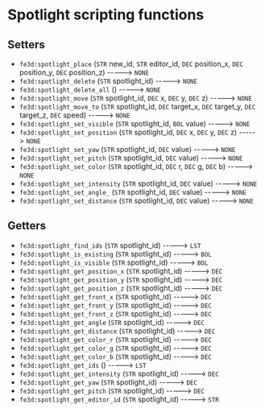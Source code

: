 # Spotlight scripting functions

## Setters

- `fe3d:spotlight_place` (`STR` new_id, `STR` editor_id, `DEC` position_x, `DEC` position_y, `DEC` position_z) -----> `NONE`
- `fe3d:spotlight_delete` (`STR` spotlight_id) -----> `NONE`
- `fe3d:spotlight_delete_all` () -----> `NONE`
- `fe3d:spotlight_move` (`STR` spotlight_id, `DEC` x, `DEC` y, `DEC` z) -----> `NONE`
- `fe3d:spotlight_move_to` (`STR` spotlight_id, `DEC` target_x, `DEC` target_y, `DEC` target_z, `DEC` speed) -----> `NONE`
- `fe3d:spotlight_set_visible` (`STR` spotlight_id, `BOL` value) -----> `NONE`
- `fe3d:spotlight_set_position` (`STR` spotlight_id, `DEC` x, `DEC` y, `DEC` z) -----> `NONE`
- `fe3d:spotlight_set_yaw` (`STR` spotlight_id, `DEC` value) -----> `NONE`
- `fe3d:spotlight_set_pitch` (`STR` spotlight_id, `DEC` value) -----> `NONE`
- `fe3d:spotlight_set_color` (`STR` spotlight_id, `DEC` r, `DEC` g, `DEC` b) -----> `NONE`
- `fe3d:spotlight_set_intensity` (`STR` spotlight_id, `DEC` value) -----> `NONE`
- `fe3d:spotlight_set_angle_` (`STR` spotlight_id, `DEC` value) -----> `NONE`
- `fe3d:spotlight_set_distance` (`STR` spotlight_id, `DEC` value) -----> `NONE`

## Getters

- `fe3d:spotlight_find_ids` (`STR` spotlight_id) -----> `LST`
- `fe3d:spotlight_is_existing` (`STR` spotlight_id) -----> `BOL`
- `fe3d:spotlight_is_visible` (`STR` spotlight_id) -----> `BOL`
- `fe3d:spotlight_get_position_x` (`STR` spotlight_id) -----> `DEC`
- `fe3d:spotlight_get_position_y` (`STR` spotlight_id) -----> `DEC`
- `fe3d:spotlight_get_position_z` (`STR` spotlight_id) -----> `DEC`
- `fe3d:spotlight_get_front_x` (`STR` spotlight_id) -----> `DEC`
- `fe3d:spotlight_get_front_y` (`STR` spotlight_id) -----> `DEC`
- `fe3d:spotlight_get_front_z` (`STR` spotlight_id) -----> `DEC`
- `fe3d:spotlight_get_angle` (`STR` spotlight_id) -----> `DEC`
- `fe3d:spotlight_get_distance` (`STR` spotlight_id) -----> `DEC`
- `fe3d:spotlight_get_color_r` (`STR` spotlight_id) -----> `DEC`
- `fe3d:spotlight_get_color_g` (`STR` spotlight_id) -----> `DEC`
- `fe3d:spotlight_get_color_b` (`STR` spotlight_id) -----> `DEC`
- `fe3d:spotlight_get_ids` () -----> `LST`
- `fe3d:spotlight_get_intensity` (`STR` spotlight_id) -----> `DEC`
- `fe3d:spotlight_get_yaw` (`STR` spotlight_id) -----> `DEC`
- `fe3d:spotlight_get_pitch` (`STR` spotlight_id) -----> `DEC`
- `fe3d:spotlight_get_editor_id` (`STR` spotlight_id) -----> `STR`
